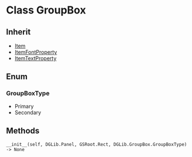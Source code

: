 # Class GroupBox

## Inherit

* [Item](Item.md)
* [ItemFontProperty](ItemFontProperty.md)
* [ItemTextProperty](ItemTextProperty.md)

## Enum

### GroupBoxType

* Primary
* Secondary

## Methods
```
__init__(self, DGLib.Panel, GSRoot.Rect, DGLib.GroupBox.GroupBoxType) -> None
```
